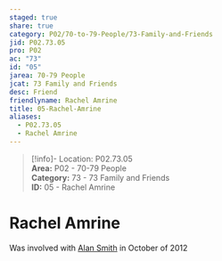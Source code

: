 ```yaml
---  
staged: true  
share: true  
category: P02/70-to-79-People/73-Family-and-Friends  
jid: P02.73.05  
pro: P02  
ac: "73"  
id: "05"  
jarea: 70-79 People  
jcat: 73 Family and Friends  
desc: Friend  
friendlyname: Rachel Amrine  
title: 05-Rachel-Amrine  
aliases:  
  - P02.73.05  
  - Rachel Amrine  
---  
```

  
>[!info]- Location: P02.73.05  
>**Area:** P02 - 70-79 People  
>**Category:** 73 - 73 Family and Friends  
>**ID:** 05 - Rachel Amrine  
  
# Rachel Amrine  
  
  
Was involved with [Alan Smith](../72-Suspects-and-People-of-Interest/02-Alan-Smith.md) in October of 2012  
